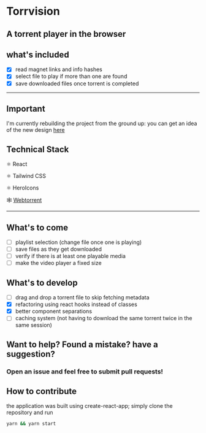 # Torrvision

## A torrent player in the browser

## what's included

- [x] read magnet links and info hashes
- [x] select file to play if more than one are found
- [x] save downloaded files once torrent is completed

****

## Important

I'm currently rebuilding the project from the ground up: you can get an idea of the new design [here](https://www.figma.com/file/OtJol3c385qlI6tmKGta8Y/Torvision?node-id=0%3A1)

## Technical Stack

⚛ React

⚛ Tailwind CSS

⚛ HeroIcons

🕸 [Webtorrent](https://webtorrent.io/)

****

## What's to come

- [ ] playlist selection (change file once one is playing)
- [ ] save files as they get downloaded
- [ ] verify if there is at least one playable media
- [ ] make the video player a fixed size

## What's to develop

- [ ] drag and drop a torrent file to skip fetching metadata
- [x] refactoring using react hooks instead of classes
- [x] better component separations
- [ ] caching system (not having to download the same torrent twice in the same session)

## Want to help? Found a mistake? have a suggestion?

### Open an issue and feel free to submit pull requests!

## How to contribute

the application was built using create-react-app; simply clone the repository and run

```sh
yarn && yarn start
```
